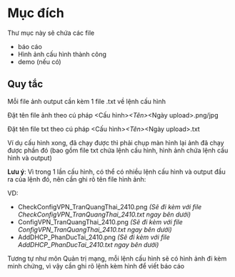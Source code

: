 # Mục đích
Thư mục này sẽ chứa các file 
- báo cáo 
- Hình ảnh cấu hình thành công
- demo (nếu có)

## Quy tắc
Mỗi file ảnh output cần kèm 1 file .txt về lệnh cấu hình

Đặt tên file ảnh theo cú pháp
<Cấu hình>_<Tên>_<Ngày upload>.png/jpg

Đặt tên file txt theo cú pháp 
<Cấu hình>_<Tên>_<Ngày upload>.txt


Ví dụ cấu hình xong, đã chạy được thì phải chụp màn hình lại ảnh đã chạy được phần đó (bao gồm file txt chứa lệnh cấu hình, hình ảnh chứa lệnh cấu hình và output)


**Lưu ý**: Vì trong 1 lần cấu hình, có thể có nhiều lệnh cấu hình và output đầu ra của lệnh đó, nên cần ghi rõ tên file hình ảnh:

VD: 

- CheckConfigVPN_TranQuangThai_2410.png _(Sẽ đi kèm với file CheckConfigVPN_TranQuangThai_2410.txt ngay bên dưới)_
- ConfigVPN_TranQuangThai_2410.png _(Sẽ đi kèm với file ConfigVPN_TranQuangThai_2410.txt ngay bên dưới)_
- AddDHCP_PhanDucTai_2410.png _(Sẽ đi kèm với file AddDHCP_PhanDucTai_2410.txt ngay bên dưới)_

Tương tự như môn Quản trị mạng, mỗi lệnh cấu hình sẽ có hình ảnh đi kèm minh chứng, vì vậy cần ghi rõ lệnh kèm hình để viết báo cáo
